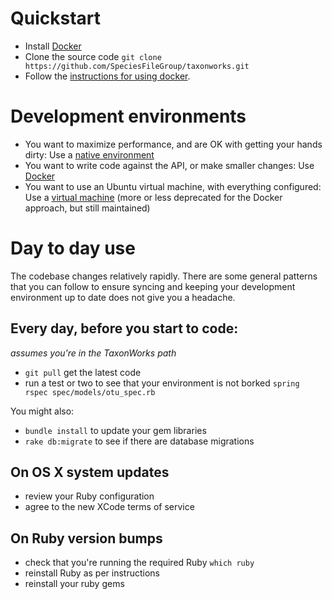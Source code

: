 
# Quickstart

* Install [Docker](https://www.docker.com/get-docker)
* Clone the source code `git clone https://github.com/SpeciesFileGroup/taxonworks.git`
* Follow the [instructions for using docker](docker/README.md).

# Development environments

* You want to maximize performance, and are OK with getting your hands dirty: Use a [native environment](native/README.md)
* You want to write code against the API, or make smaller changes: Use [Docker](docker/README.md)
* You want to use an Ubuntu virtual machine, with everything configured: Use a [virtual machine](vm/README.md) (more or less deprecated for the Docker approach, but still maintained)

# Day to day use

The codebase changes relatively rapidly.  There are some general patterns that you can follow to ensure syncing and keeping your development environment up to date does not give you a headache.

## Every day, before you start to code:

_assumes you're in the TaxonWorks path_

* `git pull` get the latest code
* run a test or two to see that your environment is not borked `spring rspec spec/models/otu_spec.rb`

You might also:

* `bundle install` to update your gem libraries
* `rake db:migrate` to see if there are database migrations

## On OS X system updates

* review your Ruby configuration
* agree to the new XCode terms of service

## On Ruby version bumps

* check that you're running the required Ruby `which ruby`
* reinstall Ruby as per instructions
* reinstall your ruby gems
